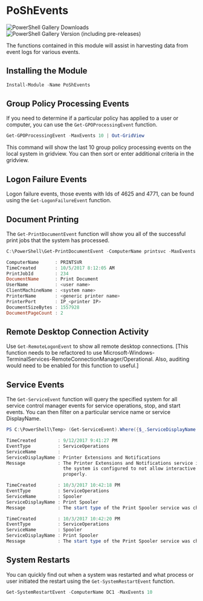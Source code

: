 # PoShEvents

![PowerShell Gallery Downloads](https://img.shields.io/powershellgallery/dt/poshevents?label=PowerShell%20Gallery%20Downloads&logo=PowerShell&style=for-the-badge)
![PowerShell Gallery Version (including pre-releases)](https://img.shields.io/powershellgallery/v/PoShEvents?color=blue&include_prereleases&label=PowerShell%20Gallery&logo=PowerShell&style=for-the-badge)

The functions contained in this module will assist in harvesting data from event logs for various events.

## Installing the Module

```powershell
Install-Module -Name PoShEvents
```

## Group Policy Processing Events

If you need to determine if a particular policy has applied to a user or computer, you can use the `Get-GPOProcessingEvent` function.

```powershell
Get-GPOProcessingEvent -MaxEvents 10 | Out-GridView
```

This command will show the last 10 group policy processing events on the local system in gridview. You can then sort or enter additional criteria in the gridview.

## Logon Failure Events

Logon failure events, those events with Ids of 4625 and 4771, can be found using the `Get-LogonFailureEvent` function.

## Document Printing

The `Get-PrintDocumentEvent` function will show you all of the successful print jobs that the system has processed.

```powershell
C:\PowerShell\Get-PrintDocumentEvent -ComputerName printsvc -MaxEvents 1 -Oldest

ComputerName      : PRINTSVR
TimeCreated       : 10/5/2017 8:12:05 AM
PrintJobId        : 234
DocumentName      : Print Document
UserName          : <user name>
ClientMachineName : <system name>
PrinterName       : <generic printer name>
PrinterPort       : IP_<printer IP>
DocumentSizeBytes : 1557928
DocumentPageCount : 2
```

## Remote Desktop Connection Activity

Use `Get-RemoteLogonEvent` to show all remote desktop connections.
[This function needs to be refactored to use Microsoft-Windows-TerminalServices-RemoteConnectionManager/Operational. Also, auditing would need to be enabled for this function to useful.]

## Service Events

The `Get-ServiceEvent` function will query the specified system for all service control manager events for service operations, stop, and start events. You can then filter on a particular service name or service DisplayName.

```powershell
PS C:\PowerShell\Temp> (Get-ServiceEvent).Where({$_.ServiceDisplayName -match "print"}) | Select-Object -Property TimeCreated,EventType,ServiceName,ServiceDisplayName,Message

TimeCreated        : 9/12/2017 9:41:27 PM
EventType          : ServiceOperations
ServiceName        :
ServiceDisplayName : Printer Extensions and Notifications
Message            : The Printer Extensions and Notifications service is marked as an interactive service.  However,
                     the system is configured to not allow interactive services.  This service may not function
                     properly.

TimeCreated        : 10/3/2017 10:42:18 PM
EventType          : ServiceOperations
ServiceName        : Spooler
ServiceDisplayName : Print Spooler
Message            : The start type of the Print Spooler service was changed from auto start to demand start.

TimeCreated        : 10/3/2017 10:42:20 PM
EventType          : ServiceOperations
ServiceName        : Spooler
ServiceDisplayName : Print Spooler
Message            : The start type of the Print Spooler service was changed from demand start to auto start.
```

## System Restarts

You can quickly find out when a system was restarted and what process or user initiated the restart using the `Get-SystemRestartEvent` function.

```powershell
Get-SystemRestartEvent -ComputerName DC1 -MaxEvents 10
```
